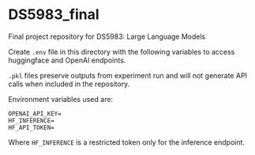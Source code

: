 # DS5983_final

Final project repository for DS5983: Large Language Models

Create `.env` file in this directory with the following variables to access huggingface and OpenAI endpoints. 

`.pkl` files preserve outputs from experiment run and will not generate API calls when included in the repository.

Environment variables used are: 

```
OPENAI_API_KEY=
HF_INFERENCE=
HF_API_TOKEN=
```

Where `HF_INFERENCE` is a restricted token only for the inference endpoint.